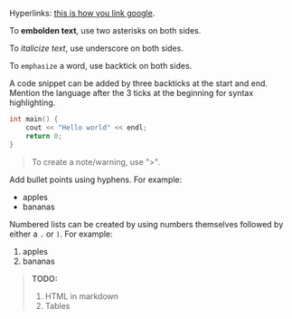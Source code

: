 Hyperlinks: [this is how you link google](https://www.google.com/).

To **embolden text**, use two asterisks on both sides.

To _italicize text_, use underscore on both sides.

To `emphasize` a word, use backtick on both sides.

A code snippet can be added by three backticks at the start and end. Mention the language after the 3 ticks at the beginning for syntax highlighting.
``` c++
int main() {
    cout << "Hello world" << endl;
    return 0;
}
``` 

> To create a note/warning, use ">".

Add bullet points using hyphens. For example:
- apples
- bananas

Numbered lists can be created by using numbers themselves followed by either a `.` or `)`. For example:
1. apples
2. bananas

> **TODO:** 
> 1. HTML in markdown
> 2. Tables

